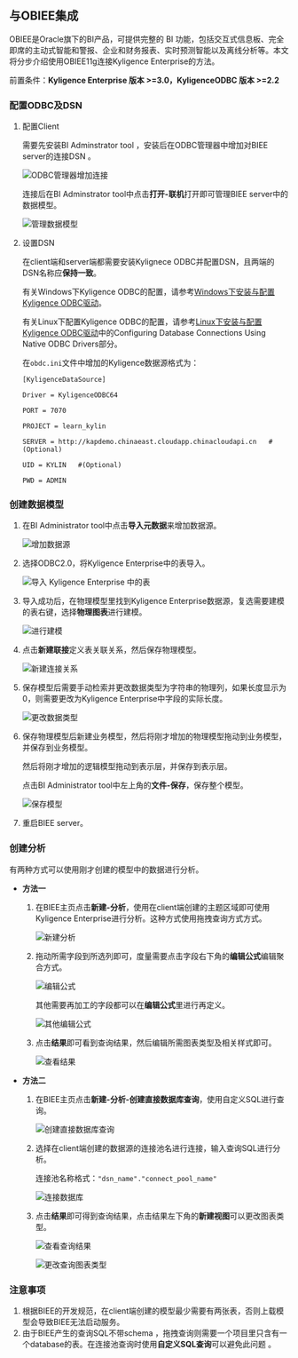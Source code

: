 ## 与OBIEE集成

OBIEE是Oracle旗下的BI产品，可提供完整的 BI 功能，包括交互式信息板、完全即席的主动式智能和警报、企业和财务报表、实时预测智能以及离线分析等。本文将分步介绍使用OBIEE11g连接Kyligence Enterprise的方法。

前置条件：**Kyligence Enterprise 版本 >=3.0，KyligenceODBC 版本 >=2.2**

### 配置ODBC及DSN

1. 配置Client

   需要先安装BI Adminstrator tool ，安装后在ODBC管理器中增加对BIEE server的连接DSN 。

   ![ODBC管理器增加连接](images/OBIEE/new_datasource.png)

   连接后在BI Adminstrator tool中点击**打开-联机**打开即可管理BIEE server中的数据模型。

   ![管理数据模型](images/OBIEE/open.png)

2. 设置DSN

   在client端和server端都需要安装Kylignece ODBC并配置DSN，且两端的DSN名称应**保持一致**。

   有关Windows下Kyligence ODBC的配置，请参考[Windows下安装与配置Kyligence ODBC驱动](http://docs.kyligence.io/v3.0/zh-cn/driver/kyligence_odbc_win.cn.html)。

   有关Linux下配置Kyligence ODBC的配置，请参考[Linux下安装与配置Kyligence ODBC驱动](https://docs.oracle.com/middleware/11119/biee/BIEMG/deploy_rpd.htm#CHDFEEHC)中的Configuring Database Connections Using Native ODBC Drivers部分。

   在`obdc.ini`文件中增加的Kyligence数据源格式为：

   ```
   [KyligenceDataSource]

   Driver = KyligenceODBC64

   PORT = 7070

   PROJECT = learn_kylin

   SERVER = http://kapdemo.chinaeast.cloudapp.chinacloudapi.cn   #(Optional)

   UID = KYLIN   #(Optional)

   PWD = ADMIN
   ```

### 创建数据模型

1. 在BI Administrator tool中点击**导入元数据**来增加数据源。

   ![增加数据源](images/OBIEE/add_data.png)

2. 选择ODBC2.0，将Kyligence Enterprise中的表导入。

   ![导入 Kyligence Enterprise 中的表](images/OBIEE/add_table.png)

3. 导入成功后，在物理模型里找到Kyligence Enterprise数据源，复选需要建模的表右键，选择**物理图表**进行建模。

   ![进行建模](images/OBIEE/start_model.png)

4. 点击**新建联接**定义表关联关系，然后保存物理模型。

   ![新建连接关系](images/OBIEE/define_connection.png)

5. 保存模型后需要手动检索并更改数据类型为字符串的物理列，如果长度显示为0，则需要更改为Kyligence Enterprise中字段的实际长度。

   ![更改数据类型](images/OBIEE/change_type.png)

6. 保存物理模型后新建业务模型，然后将刚才增加的物理模型拖动到业务模型，并保存到业务模型。

   然后将刚才增加的逻辑模型拖动到表示层，并保存到表示层。

   点击BI Administrator tool中左上角的**文件-保存**，保存整个模型。

   ![保存模型](images/OBIEE/save_model.png)

7. 重启BIEE server。


### 创建分析

有两种方式可以使用刚才创建的模型中的数据进行分析。

- **方法一**

  1. 在BIEE主页点击**新建-分析**，使用在client端创建的主题区域即可使用Kyligence Enterprise进行分析。这种方式使用拖拽查询方式方式。

     ![新建分析](images/OBIEE/BIEE_page.png)

  2. 拖动所需字段到所选列即可，度量需要点击字段右下角的**编辑公式**编辑聚合方式。

     ![编辑公式](images/OBIEE/add_measure.png)

     其他需要再加工的字段都可以在**编辑公式**里进行再定义。

     ![其他编辑公式](images/OBIEE/other_define.png)

  3. 点击**结果**即可看到查询结果，然后编辑所需图表类型及相关样式即可。

     ![查看结果](images/OBIEE/click_result.png)


- **方法二**

  1. 在BIEE主页点击**新建-分析-创建直接数据库查询**，使用自定义SQL进行查询。

     ![创建直接数据库查询](images/OBIEE/define_SQL.png)

  2. 选择在client端创建的数据源的连接池名进行连接，输入查询SQL进行分析。

     连接池名称格式：`"dsn_name"."connect_pool_name"`

     ![连接数据库](images/OBIEE/data_pool.png)

  3. 点击**结果**即可得到查询结果，点击结果左下角的**新建视图**可以更改图表类型。

     ![查看查询结果](images/OBIEE/query_result.png)

     ![更改查询图表类型](images/OBIEE/query_result_2.png)

### 注意事项

1. 根据BIEE的开发规范，在client端创建的模型最少需要有两张表，否则上载模型会导致BIEE无法启动服务。
2. 由于BIEE产生的查询SQL不带schema ，拖拽查询则需要一个项目里只含有一个database的表。在连接池查询时使用**自定义SQL查询**可以避免此问题 。